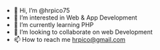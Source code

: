 - 👋 Hi, I’m @hrpico75
- 👀 I’m interested in Web & App Development
- 🌱 I’m currently learning PHP
- 💞️ I’m looking to collaborate on web Development
- 📫 How to reach me hrpico@gmail.com

<!---
hrpico75/hrpico75 is a ✨ special ✨ repository because its `README.md` (this file) appears on your GitHub profile.
You can click the Preview link to take a look at your changes.
--->
